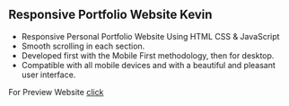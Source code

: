 ## Responsive Portfolio Website Kevin 

- Responsive Personal Portfolio Website Using HTML CSS & JavaScript
- Smooth scrolling in each section.
- Developed first with the Mobile First methodology, then for desktop.
- Compatible with all mobile devices and with a beautiful and pleasant user interface.

For Preview Website [click](https://kevinportfolio-demo.netlify.app/ "kevinportfolio")